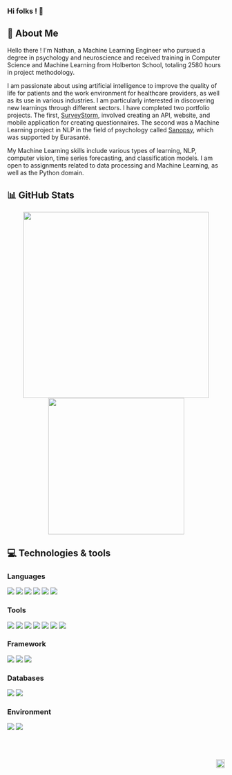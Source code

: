### Hi folks ! 👋

## :man: About Me

Hello there ! I'm Nathan, a Machine Learning Engineer who pursued a degree in psychology and neuroscience and received training in Computer Science and Machine Learning from Holberton School, totaling 2580 hours in project methodology.

I am passionate about using artificial intelligence to improve the quality of life for patients and the work environment for healthcare providers, as well as its use in various industries. I am particularly interested in discovering new learnings through different sectors. I have completed two portfolio projects. The first, [SurveyStorm](https://github.com/Sarolus/holberton_portfolio), involved creating an API, website, and mobile application for creating questionnaires. The second was a Machine Learning project in NLP in the field of psychology called [Sanopsy](https://www.eurasante.com/entreprises/sanopsy/), which was supported by Eurasanté.

My Machine Learning skills include various types of learning, NLP, computer vision, time series forecasting, and classification models. I am open to assignments related to data processing and Machine Learning, as well as the Python domain.

## :bar_chart: GitHub Stats

<div align="center">

<img width="430" src="https://github-readme-stats.vercel.app/api?username=sarolus&theme=dark&show_icons=true&hide=stars" />

<img width="315" src="https://github-readme-stats.vercel.app/api/top-langs/?username=sarolus&theme=dark&layout=compact" />

</div>

<div align="center">

<!-- <img width="500" align="center" src="https://github-readme-stats.nathanchu.vercel.app/api/wakatime?username=Sarolus&cache_seconds=1800&theme=dark" /> -->

</div>

## :computer: Technologies & tools

### Languages

![](https://img.shields.io/badge/Language-C-informational?style=flat&logo=C&logoColor=0a83f4&color=2fbf64)
![](https://img.shields.io/badge/Language-Python-informational?style=flat&logo=python&logoColor=0aa6f4&color=2fbf64)
![](https://img.shields.io/badge/Language-JavaScript-informational?style=flat&logo=javascript&logoColor=f9db06&color=2fbf64)
![](https://img.shields.io/badge/Language-Ruby-informational?style=flat&logo=ruby&logoColor=f9db06&color=2fbf64)
![](https://img.shields.io/badge/Language-Bash-informational?style=flat&logoColor=f9db06&color=2fbf64)
![](https://img.shields.io/badge/Language-SQL-informational?style=flat&logoColor=f9db06&color=2fbf64)

### Tools

![](https://img.shields.io/badge/Tool-VScode-informational?style=flat&logo=visualstudio&logoColor=0aa6f4&color=f9db06)
![](https://img.shields.io/badge/Tool-Docker-informational?style=flat&logo=docker&logoColor=0aa6f4&color=f9db06)
![](https://img.shields.io/badge/Tool-Spyder-informational?style=flat&logo=spyder-ide&logoColor=0aa6f4&color=f9db06)
![](https://img.shields.io/badge/Tool-Tensorflow-informational?style=flat&logo=tensorflow&logoColor=0aa6f4&color=f9db06)
![](https://img.shields.io/badge/Tool-Keras-informational?style=flat&logo=keras&logoColor=0aa6f4&color=f9db06)
![](https://img.shields.io/badge/Tool-Scikit_learn-informational?style=flat&logo=scikit-learn&logoColor=0aa6f4&color=f9db06)
![](https://img.shields.io/badge/Tool-Pandas-informational?style=flat&logo=pandas&logoColor=0aa6f4&color=f9db06)

### Framework

![](https://img.shields.io/badge/Framework-Flask-informational?style=flat&logo=flask&logoColor=000000&color=f46320)
![](https://img.shields.io/badge/Framework-RubyOnRails-informational?style=flat&logo=ruby-on-rails&logoColor=000000&color=f46320)
![](https://img.shields.io/badge/Framework-Django-informational?style=flat&logo=django&logoColor=000000&color=f46320)

### Databases

![](https://img.shields.io/badge/Database-MySQL-informational?style=flat&logo=mysql&logoColor=000000&color=a12110)
![](https://img.shields.io/badge/Database-MongoDB-informational?style=flat&logo=mongodb&logoColor=000000&color=a12110)

### Environment

![](https://img.shields.io/badge/OS-Linux-informational?style=flat&logo=linux&logoColor=000000&color=2ad2be)
![](https://img.shields.io/badge/OS-Windows-informational?style=flat&logo=windows&logoColor=000000&color=2ad2be)


<br/>
<br/>
<br/>

<div align="right">

<img height="20" src="https://komarev.com/ghpvc/?username=sarolus&label=Views&color=2fbf64&style=flat" alt="views on github" />

</div>

<!--
**Sarolus/Sarolus** is a ✨ _special_ ✨ repository because its `README.md` (this file) appears on your GitHub profile.

Here are some ideas to get you started:

- 🔭 I’m currently working on ...
- 🌱 I’m currently learning ...
- 👯 I’m looking to collaborate on ...
- 🤔 I’m looking for help with ...
- 💬 Ask me about ...
- 📫 How to reach me: ...
- 😄 Pronouns: ...
- ⚡ Fun fact: ...
-->
